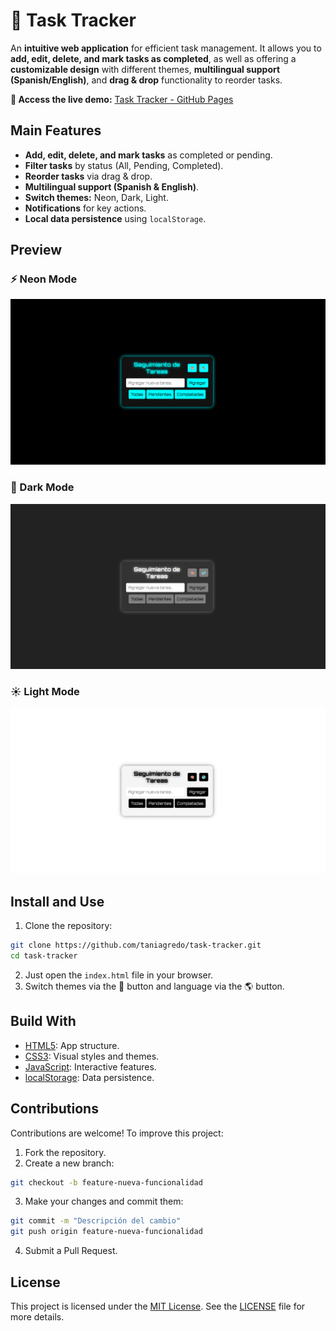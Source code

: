 # 📌 Task Tracker
An **intuitive web application** for efficient task management. It allows you to **add, edit, delete, and mark tasks as completed**, as well as offering a **customizable design** with different themes, **multilingual support (Spanish/English)**, and **drag & drop** functionality to reorder tasks.

**🔗 Access the live demo:** [Task Tracker - GitHub Pages](https://taniagredo.github.io/task-tracker/)

## Main Features
- **Add, edit, delete, and mark tasks** as completed or pending.
- **Filter tasks** by status (All, Pending, Completed).
- **Reorder tasks** via drag & drop.
- **Multilingual support (Spanish & English)**.
- **Switch themes:** Neon, Dark, Light.
- **Notifications** for key actions.
- **Local data persistence** using `localStorage`.

## Preview
### ⚡ Neon Mode
![Neon Mode](./assets/neon-mode.png)

### 🌙 Dark Mode
![Dark Mode](./assets/dark-mode.png)

### ☀️ Light Mode
![Light Mode](./assets/light-mode.png)

## Install and Use
1. Clone the repository:
   
```sh
git clone https://github.com/taniagredo/task-tracker.git
cd task-tracker
```
2. Just open the `index.html` file in your browser.
3. Switch themes via the 🎨 button and language via the 🌎 button.

## Build With
- [HTML5](https://developer.mozilla.org/en-US/docs/Web/Guide/HTML/HTML5): App structure.
- [CSS3](https://developer.mozilla.org/en-US/docs/Web/CSS): Visual styles and themes.
- [JavaScript](https://developer.mozilla.org/en-US/docs/Web/JavaScript): Interactive features.
- [localStorage](https://developer.mozilla.org/en-US/docs/Web/API/Window/localStorage): Data persistence.

## Contributions
Contributions are welcome! To improve this project:

1. Fork the repository.
2. Create a new branch:

```sh
git checkout -b feature-nueva-funcionalidad
```
   
3. Make your changes and commit them:
   
```sh
git commit -m "Descripción del cambio"
git push origin feature-nueva-funcionalidad
```

4. Submit a Pull Request.

## License
This project is licensed under the [MIT License](https://opensource.org/licenses/MIT). See the [LICENSE](LICENSE) file for more details.
